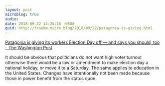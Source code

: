 ```yaml
---
layout: post
microblog: true
audio: 
date: 2018-09-22 14:25:10 -0500
guid: http://frankm.micro.blog/2018/09/22/patagonia-is-giving.html
---
```

[Patagonia is giving its workers Election Day off — and says you should, too - The Washington Post](https://www.washingtonpost.com/news/business/wp/2018/07/06/patagonia-is-giving-its-workers-election-day-off-and-says-you-should-too/?noredirect=on&utm_term=.b37ab4df9439)

It should be obvious that politicians do not want high voter turnout otherwise there would be a law or amendment to make election day a national holiday, or move it to a Saturday. The same applies to education in the United States. Changes have intentionally not been made because those in power benefit from the status quoe. 
